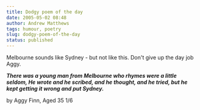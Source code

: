 ```yaml
---
title: Dodgy poem of the day
date: 2005-05-02 08:48
author: Andrew Matthews
tags: humour, poetry
slug: dodgy-poem-of-the-day
status: published
---
```


Melbourne sounds like Sydney - but not like this. Don't give up the day job Aggy.

***There was a young man from Melbourne
who rhymes were a little seldom,
He wrote and he scribed,
and he thought, and he tried,
but he kept getting it wrong and put Sydney.***

by Aggy Finn, Aged 35 1/6

